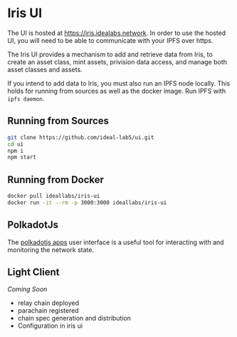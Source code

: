 # Iris UI

The UI is hosted at https://iris.idealabs.network. In order to use the hosted UI, you will need to be able to communicate with your IPFS over https.

The Iris UI provides a mechanism to add and retrieve data from Iris, to create an asset class, mint assets, privision data access, and manage both asset classes and assets.

If you intend to add data to Iris, you must also run an IPFS node locally. This holds for running from sources as well as the docker image. Run IPFS with `ipfs daemon`.

## Running from Sources

``` bash
git clone https://github.com/ideal-lab5/ui.git
cd ui
npm i
npm start
```

## Running from Docker

``` bash
docker pull ideallabs/iris-ui
docker run -it --rm -p 3000:3000 ideallabs/iris-ui
```

## PolkadotJs

The [polkadotjs apps](https://polkadot.js.org/) user interface is a useful tool for interacting with and monitoring the network state.

## Light Client

*Coming Soon*

- relay chain deployed
- parachain registered
- chain spec generation and distribution
- Configuration in iris ui
